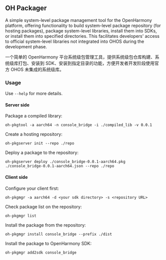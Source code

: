 ## OH Packager

A simple system-level package management tool for the OpenHarmony platform, offering functionality to build system-level package repository (for hosting packages), package system-level libraries, install them into SDKs, or install them into specified directories. This facilitates developers' access to official system-level libraries not integrated into OHOS during the development phase.

一个简单的 OpenHarmony 平台系统级包管理工具，提供系统级包仓库构建、系统级库打包、安装到 SDK、安装到指定目录的功能，方便开发者开发阶段使用官方 OHOS 未集成的系统级库。

### Usage

Use `--help` for more details.


#### Server side

Package a compiled library:

```shell
oh-pkgtool -a aarch64 -n console_bridge -i ./compiled_lib -v 0.0.1
```

Create a hosting repository:

```shell
oh-pkgserver init --repo ./repo
```

Deploy a package to the repository:

```shell
oh-pkgserver deploy ./console_bridge-0.0.1-aarch64.pkg ./console_bridge-0.0.1-aarch64.json --repo ./repo
```


#### Client side

Configure your client first:

```shell
oh-pkgmgr -a aarch64 -d <your sdk directory> -s <repository URL>
```

Check package list on the repository:

```shell
oh-pkgmgr list
```

Install the package from the repository:

```shell
oh-pkgmgr install console_bridge --prefix ./dist
```

Install the package to OpenHarmony SDK:

```shell
oh-pkgmgr add2sdk console_bridge
```
